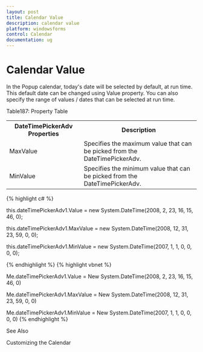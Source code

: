 ```yaml
---
layout: post
title: Calendar Value
description: calendar value
platform: windowsforms
control: Calendar
documentation: ug
---
```

# Calendar Value

In the Popup calendar, today's date will be selected by default, at run time. This default date can be changed using Value property. You can also specify the range of values / dates that can be selected at run time. 

Table187: Property Table

<table>
<tr>
<th>
DateTimePickerAdv Properties</th><th>
Description</th></tr>
<tr>
<td>
MaxValue</td><td>
Specifies the maximum value that can be picked from the DateTimePickerAdv.</td></tr>
<tr>
<td>
MinValue</td><td>
Specifies the minimum value that can be picked from the DateTimePickerAdv.</td></tr>
</table>



{% highlight c#  %}


this.dateTimePickerAdv1.Value = new System.DateTime(2008, 2, 23, 16, 15, 46, 0);

this.dateTimePickerAdv1.MaxValue = new System.DateTime(2008, 12, 31, 23, 59, 0, 0);

this.dateTimePickerAdv1.MinValue = new System.DateTime(2007, 1, 1, 0, 0, 0, 0);

{% endhighlight  %}
{% highlight vbnet  %}





Me.dateTimePickerAdv1.Value = New System.DateTime(2008, 2, 23, 16, 15, 46, 0)

Me.dateTimePickerAdv1.MaxValue = New System.DateTime(2008, 12, 31, 23, 59, 0, 0)

Me.dateTimePickerAdv1.MinValue = New System.DateTime(2007, 1, 1, 0, 0, 0, 0)
{% endhighlight   %}

See Also

Customizing the Calendar
